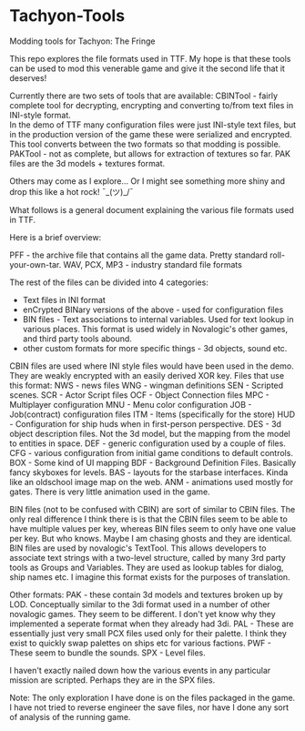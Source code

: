 # Tachyon-Tools
Modding tools for Tachyon: The Fringe


This repo explores the file formats used in TTF. My hope is that these tools can be used to mod this venerable game and give it the second life that it deserves!


Currently there are two sets of tools that are available:
CBINTool - fairly complete tool for decrypting, encrypting and converting to/from text files in INI-style format.  
    In the demo of TTF many configuration files were just INI-style text files, but in the production version of the game these were serialized and encrypted.
    This tool converts between the two formats so that modding is possible.
PAKTool - not as complete, but allows for extraction of textures so far.
  PAK files are the 3d models + textures format.

Others may come as I explore... Or I might see something more shiny and drop this like a hot rock! ¯\_(ツ)_/¯



What follows is a general document explaining the various file formats used in TTF.

Here is a brief overview:

PFF - the archive file that contains all the game data. Pretty standard roll-your-own-tar.
WAV, PCX, MP3 - industry standard file formats

The rest of the files can be divided into 4 categories:

- Text files in INI format
- enCrypted BINary versions of the above - used for configuration files
- BIN files - Text associations to internal variables. Used for text lookup in various places. This format is 
	used widely in Novalogic's other games, and third party tools abound.
- other custom formats for more specific things - 3d objects, sound etc.


CBIN files are used where INI style files would have been used in the demo. They are weakly encrypted with an easily derived XOR key.
Files that use this format:
	NWS - news files
	WNG - wingman definitions
	SEN - Scripted scenes.
	SCR - Actor Script files
	OCF - Object Connection files
	MPC - Multiplayer configuration
	MNU - Menu color configuration
	JOB - Job(contract) configuration files
	ITM - Items (specifically for the store)
	HUD - Configuration for ship huds when in first-person perspective.
	DES - 3d object description files. Not the 3d model, but the mapping from the model to entities in space.
	DEF - generic configuration used by a couple of files.
	CFG - various configuration from initial game conditions to default controls.
	BOX - Some kind of UI mapping
	BDF - Background Definition Files. Basically fancy skyboxes for levels.
	BAS - layouts for the starbase interfaces. Kinda like an oldschool image map on the web.
	ANM - animations used mostly for gates. There is very little animation used in the game. 

BIN files (not to be confused with CBIN) are sort of similar to CBIN files. The only real difference I think there is is that the CBIN files seem to be able to have multiple values per key, whereas BIN files seem to only have one value per key. But who knows. Maybe I am chasing ghosts and they are identical.
BIN files are used by novalogic's TextTool. This allows developers to associate text strings with a two-level structure, called by many 3rd party tools as Groups and Variables.
They are used as lookup tables for dialog, ship names etc. I imagine this format exists for the purposes of translation.

Other formats:
	PAK - these contain 3d models and textures broken up by LOD. Conceptually similar to the 3di format used
		in a number of other novalogic games. They seem to be different. I don't yet know why they 				implemented a seperate format when they already had 3di.
	PAL - These are essentially just very small PCX files used only for their palette. I think they exist to 
		quickly swap palettes on ships etc for various factions.
	PWF - These seem to bundle the sounds.
	SPX - Level files.
	

I haven't exactly nailed down how the various events in any particular mission are scripted. Perhaps they are in the 
SPX files.

Note: The only exploration I have done is on the files packaged in the game. I have not tried to reverse engineer
the save files, nor have I done any sort of analysis of the running game.

